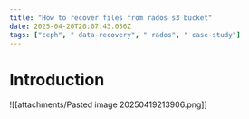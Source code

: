 ```yaml
---
title: "How to recover files from rados s3 bucket"
date: 2025-04-20T20:07:43.056Z
tags: ["ceph", " data-recovery", " rados", " case-study"]
---
```


# Introduction

![[attachments/Pasted image 20250419213906.png]]